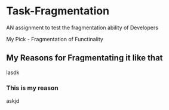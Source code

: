 
# Task-Fragmentation
AN assignment to test the fragmentation ability of Developers

My Pick - Fragmentation of Functinality 

## My Reasons for Fragmentating it like that
lasdk
### This is my reason
askjd